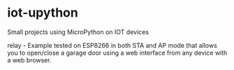 # iot-upython
Small projects using MicroPython on IOT devices

relay - Example tested on ESP8266 in both STA and AP mode that allows
you to open/close a garage door using a web interface from any device
with a web browser.